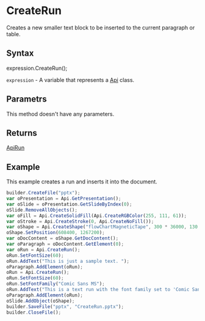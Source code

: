 # CreateRun

Creates a new smaller text block to be inserted to the current paragraph or table.

## Syntax

expression.CreateRun();

`expression` - A variable that represents a [Api](../Api.md) class.

## Parametrs

This method doesn't have any parameters.

## Returns

[ ApiRun](../../ApiRun/ApiRun.md)

## Example

This example creates a run and inserts it into the document.

```javascript
builder.CreateFile("pptx");
var oPresentation = Api.GetPresentation();
var oSlide = oPresentation.GetSlideByIndex(0);
oSlide.RemoveAllObjects();
var oFill = Api.CreateSolidFill(Api.CreateRGBColor(255, 111, 61));
var oStroke = Api.CreateStroke(0, Api.CreateNoFill());
var oShape = Api.CreateShape("flowChartMagneticTape", 300 * 36000, 130 * 36000, oFill, oStroke);
oShape.SetPosition(608400, 1267200);
var oDocContent = oShape.GetDocContent();
var oParagraph = oDocContent.GetElement(0);
var oRun = Api.CreateRun();
oRun.SetFontSize(60);
oRun.AddText("This is just a sample text. ");
oParagraph.AddElement(oRun);
oRun = Api.CreateRun();
oRun.SetFontSize(60);
oRun.SetFontFamily("Comic Sans MS");
oRun.AddText("This is a text run with the font family set to 'Comic Sans MS'.");
oParagraph.AddElement(oRun);
oSlide.AddObject(oShape);
builder.SaveFile("pptx", "CreateRun.pptx");
builder.CloseFile();
```